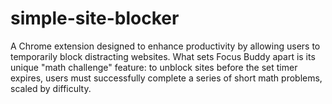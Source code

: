 # simple-site-blocker
A Chrome extension designed to enhance productivity by allowing users to temporarily block distracting websites. What sets Focus Buddy apart is its unique "math challenge" feature: to unblock sites before the set timer expires, users must successfully complete a series of short math problems, scaled by difficulty.
